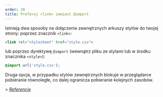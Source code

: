 ```yaml
---
order: 20
title: Preferuj <link> zamiast @import
---
```


Istnieją dwa sposoby na dołączenie zewnętrznych arkuszy stylów do twojej strony: poprzez znacznik `<link>`:

```html
<link rel="stylesheet" href="style.css">
```

lub poprzez dyrektywę `@import` (wewnątrz pliku ze stylami lub w środku znacznika `<style>`):

```css
@import url('style.css');
```

Druga opcja, w przypadku stylów zewnętrznych blokuje w przeglądarce pobieranie równoległe, co dalej ogranicza pobieranie kolejnych zasobów.

*> [Referencje](https://github.com/zenorocha/browser-diet/wiki/References#prefer--over-import)*
